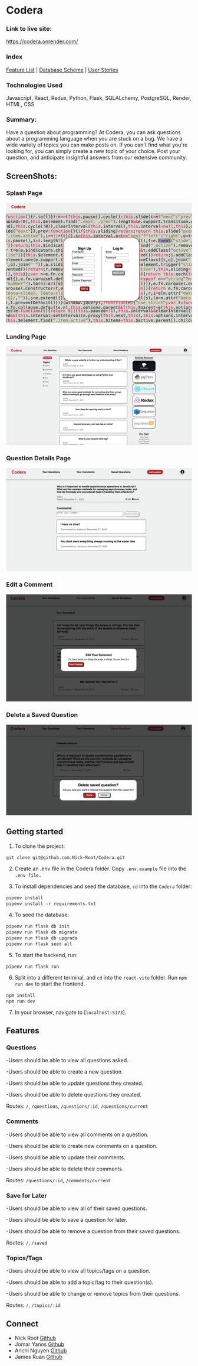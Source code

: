 # Codera

### Link to live site:
https://codera.onrender.com/


### Index
[Feature List](https://github.com/Nick-Root/Codera/wiki/Feature-List) |
[Database Scheme](https://github.com/Nick-Root/Codera/wiki/Database-Schema) |
[User Stories](https://github.com/Nick-Root/Codera/wiki/User-Stories) 


### Technologies Used
Javascript, React, Redux, Python, Flask, SQLALchemy, PostgreSQL, Render, HTML, CSS


### Summary:
Have a question about programming? At Codera, you can ask questions about a programming language when you are stuck on a bug. We have a wide variety of topics you can make posts on. If you can't find what you're looking for, you can simply create a new topic of your choice. Post your question, and anticipate insightful answers from our extensive community.


## ScreenShots:
### Splash Page
![splash](react-vite/public/readme-images/splash.png)

### Landing Page
![landing](react-vite/public/readme-images/landing.png)

### Question Details Page
![question-details](react-vite/public/readme-images/question-details.png)

### Edit a Comment
![edit-comment](react-vite/public/readme-images/edit-comment.png)

### Delete a Saved Question
![delete-saved-question](react-vite/public/readme-images/delete-saved-question.png)


## Getting started
1. To clone the project:
```
git clone git@github.com:Nick-Root/Codera.git
```
2. Create an .env file in the Codera folder. Copy `.env.example` file into the `.env file.`

3. To install dependencies and seed the database, `cd` into the `Codera` folder:
```
pipenv install
pipenv install -r requirements.txt
```

4. To seed the database:
```
pipenv run flask db init
pipenv run flask db migrate
pipenv run flask db upgrade
pipenv run flask seed all
```

5. To start the backend, run:
```
pipenv run flask run
```

6. Split into a different terminal, and `cd` into the `react-vite` folder. Run `npm run dev` to start the frontend.
```
npm install
npm run dev
```

7. In your browser, navigate to [`localhost:5173`].


## Features
### Questions
   -Users should be able to view all questions asked.

   -Users should be able to create a new question.

   -Users should be able to update questions they created.

   -Users should be able to delete questions they created.

Routes: `/`, `/questions`, `/questions/:id`, `/questions/current`

### Comments
   -Users should be able to view all comments on a question.

   -Users should be able to create new comments on a question.

   -Users should be able to update their comments.

   -Users should be able to delete their comments.

Routes: `/questions/:id`, `/comments/current`

### Save for Later
   -Users should be able to view all of their saved questions.

   -Users should be able to save a question for later.

   -Users should be able to remove a question from their saved questions.

Routes: `/`, `/saved`

###  Topics/Tags
   -Users should be able to view all topics/tags on a question.

   -Users should be able to add a topic/tag to their question(s).

   -Users should be able to change or remove topics from their questions.

Routes: `/`, `/topics/:id`


## Connect
* Nick Root [Github](https://github.com/Nick-Root/Codera)
* Jomar Yanos [Github](https://github.com/JomarAA)
* Anchi Nguyen [Github](https://github.com/anchiingn)
* James Ruan [Github](https://github.com/howtojames)
